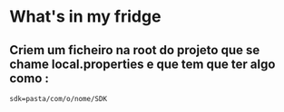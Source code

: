 # What's in my fridge


## Criem um ficheiro na root do projeto que se chame local.properties e que tem que ter algo como :
```
sdk=pasta/com/o/nome/SDK
```
